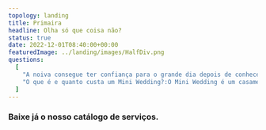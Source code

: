 ```yaml
---
topology: landing
title: Primaira
headline: Olha só que coisa não?
status: true
date: 2022-12-01T08:40:00+00:00
featuredImage: ../landing/images/HalfDiv.png
questions:
  [
    "A noiva consegue ter confiança para o grande dia depois de conhecer inúmeras problemáticas de organizar um casamento sem ajuda?:Toda noiva, em seu momento de entrada está nervosa ao ponto de ter um piripaque. Antes disso, ela está no dia da noiva se preparando toda nervosa. Ela já acorda ansiosa e a noite anterior então, talvez nem durma. Essa noiva não merece passar pelo processo de organizar um evento dessa magnitute sem ajuda profissional.",
    "O que é e quanto custa um Mini Wedding?:O Mini Wedding é um casamento intimista, com até 100 convidados. O seu custo pode variar de 30 mil reais a 120 mil reais.",
  ]
---
```


### Baixe já o nosso catálogo de serviços.
